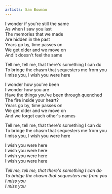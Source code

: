 ```yaml
---
artists: Sam Bowman
---
```

I wonder if you're still the same  
As when I saw you last  
The memories that we made  
Are hidden in the past  
Years go by, time passes on  
We get older and we move on  
And it doesn't feel the same  
  
Tell me, tell me, that there's something I can do  
To bridge the chasm that sequesters me from you  
I miss you, I wish you were here  
  
I wonder how you've been  
I wonder how you are  
Have the things you've been through quenched  
The fire inside your heart?  
Years go by, time passes on  
We get older and we move on  
And we forget each other's names  
  
Tell me, tell me, that there's something I can do  
To bridge the chasm that sequesters me from you  
I miss you, I wish you were here  
  
I wish you were here  
I wish you were here  
I wish you were here  
I wish you were here  
  
_Tell me, tell me, that there's something I can do  
To bridge the chasm that sequesters me from you  
I miss you  
I miss you_